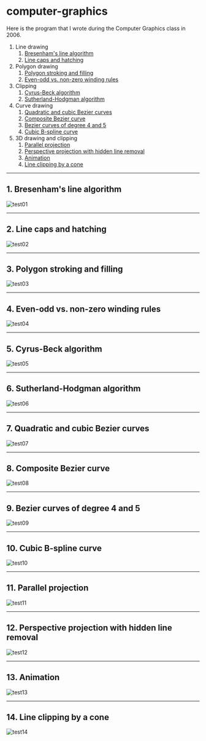 # computer-graphics

Here is the program that I wrote during the Computer Graphics class in 2006.

1. Line drawing
    1. [Bresenham's line algorithm](#1-bresenhams-line-algorithm)
    2. [Line caps and hatching](#2-line-caps-and-hatching)
2. Polygon drawing
    1. [Polygon stroking and filling](#3-polygon-stroking-and-filling)
    2. [Even-odd vs. non-zero winding rules](#4-even-odd-vs-non-zero-winding-rules)
3. Clipping
    1. [Cyrus-Beck algorithm](#5-cyrus-beck-algorithm)
    2. [Sutherland-Hodgman algorithm](#6-sutherland-hodgman-algorithm)
4. Curve drawing
    1. [Quadratic and cubic Bezier curves](#7-quadratic-and-cubic-bezier-curves)
    2. [Composite Bezier curve](#8-composite-bezier-curve)
    3. [Bezier curves of degree 4 and 5](#9-bezier-curves-of-degree-4-and-5)
    4. [Cubic B-spline curve](#10-cubic-b-spline-curve)
5. 3D drawing and clipping
    1. [Parallel projection](#11-parallel-projection)
    2. [Perspective projection with hidden line removal](#12-perspective-projection-with-hidden-line-removal)
    3. [Animation](#13-animation)
    4. [Line clipping by a cone](#14-line-clipping-by-a-cone)

---
## 1. Bresenham's line algorithm
![test01](screenshots/test01.png)

---
## 2. Line caps and hatching
![test02](screenshots/test02.png)

---
## 3. Polygon stroking and filling
![test03](screenshots/test03.png)

---
## 4. Even-odd vs. non-zero winding rules
![test04](screenshots/test04.png)

---
## 5. Cyrus-Beck algorithm
![test05](screenshots/test05.png)

---
## 6. Sutherland-Hodgman algorithm
![test06](screenshots/test06.png)

---
## 7. Quadratic and cubic Bezier curves
![test07](screenshots/test07.png)

---
## 8. Composite Bezier curve
![test08](screenshots/test08.png)

---
## 9. Bezier curves of degree 4 and 5
![test09](screenshots/test09.png)

---
## 10. Cubic B-spline curve
![test10](screenshots/test10.png)

---
## 11. Parallel projection
![test11](screenshots/test11.png)

---
## 12. Perspective projection with hidden line removal
![test12](screenshots/test12.png)

---
## 13. Animation
![test13](screenshots/test13.gif)

---
## 14. Line clipping by a cone
![test14](screenshots/test14.gif)

